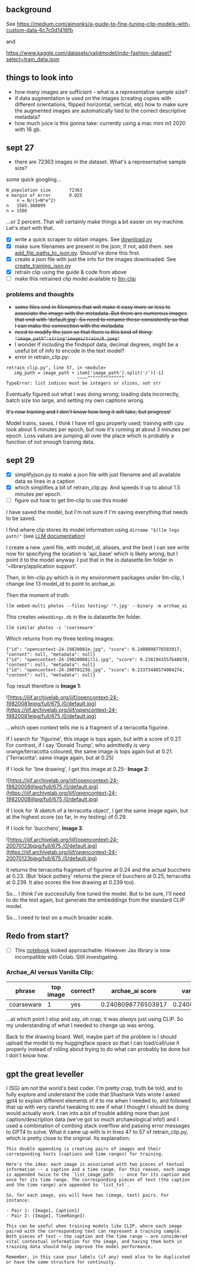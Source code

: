 ## background

See https://medium.com/aimonks/a-guide-to-fine-tuning-clip-models-with-custom-data-6c7c0d1416fb 

and

https://www.kaggle.com/datasets/validmodel/indo-fashion-dataset?select=train_data.json

## things to look into

- how many images are sufficient - what is a representative sample size?
- if data augmentation is used on the images (creating copies with different orientations, flipped horizontal, vertical, etc) how to make sure the augmented images are automatically tied to the correct descriptive metadata?
- how much juice is this gonna take: currently using a mac mini m1 2020 with 16 gb.

## sept 27

- there are 72363 images in the dataset. What's a representative sample size?

some quick googling...

```
N population size		72363
e margin of error		0.025
	n = N/(1+N*e^2)	
n  	1565.388099	
n = 1566		
```

...or 2 percent. That will certainly make things a bit easier on my machine. Let's start with that.

- [x] write a quick scraper to obtain images. See [download.py](download.py)
- [x] make sure filenames are present in the json; if not, add them. see [add_file_paths_to_json.py](add_file_paths_to_json.py). Should've done this first.
- [x] create a json file with just the info for the images downloaded. See [create_training_json.py](create_training_json.py)
- [x] retrain clip using the guide & code from above
- [ ] make this retrained clip model available to [llm-clip](https://simonwillison.net/2023/Sep/12/llm-clip-and-chat/)

### problems and thoughts 
 - ~~some files end in filenames that will make it easy more or less to associate the image with the metadata. But there are numerous images that end with 'default.jpg'. So need to rename these consistently so that I can make the connection with the metadata~~
 - ~~need to modify the json so that there is this kind of thing: `"image_path":string"images/train/0.jpeg"`~~
 - I wonder if including the findspot data, decimal degrees, might be a useful bit of info to encode in the text model? 
 - error in retrain_clip.py:

 ```
 retrain_clip.py", line 57, in <module>
    img_path = image_path + item['image_path'].split('/')[-1]
                            ~~~~^^^^^^^^^^^^^^
TypeError: list indices must be integers or slices, not str
```
Eventually figured out what I was doing wrong; loading data incorrectly, batch size too large, and setting my own captions wrong. 

~~It's now training and I don't know how long it will take, but progress!~~

Model trains, saves. I think I have m1 gpu properly used; training with cpu took about 5 minutes per epoch, but now it's running at about 3 minutes per epoch. Loss values are jumping all over the place which is probably a function of not enough training data.

## sept 29

- [x] simplifyjson.py to make a json file with just filename and all available data as lines in a caption
- [x] which simplifies a bit of retrain_clip.py. And speeds it up to about 1.5 minutes per epoch.
- [ ] figure out how to get llm-clip to use this model

I have saved the model, but I'm not sure if I'm saving everything that needs to be saved.

I find where clip stores its model information using `dirname "$(llm logs path)"` (see [LLM documentation](https://llm.datasette.io/en/stable/other-models.html))

I create a new .yaml file, with model_id, aliases, and the best I can see write now for specifying the location is 'api_base' which is likely wrong, but I point it to the model anyway. I put that in the io.datasette.llm folder in '~library/application support'.

Then, in llm-clip.py which is in my environment packages under llm-clip, I change line 13 model_id to point to archae_ai. 

Then the moment of truth:

`llm embed-multi photos --files testing/ '*.jpg' --binary -m archae_ai`

This creates `embeddings.db` in the io.datasette.llm folder. 

`llm similar photos -c 'coarseware'`

Which returns from my three testing images:
```
{"id": "opencontext-24-19820081e.jpg", "score": 0.2408098776503917, "content": null, "metadata": null}
{"id": "opencontext-24-19820008illi.jpg", "score": 0.2381943557648078, "content": null, "metadata": null}
{"id": "opencontext-24-20070123b.jpg", "score": 0.23373448574984274, "content": null, "metadata": null}
```
Top result therefore is **Image 1**:

![https://iiif.archivelab.org/iiif/opencontext-24-19820081ejpg/full/675,/0/default.jpg](https://iiif.archivelab.org/iiif/opencontext-24-19820081ejpg/full/675,/0/default.jpg)

...which open context tells me is a fragment of a terracotta figurine.

If I search for 'figurine', this image is tops again, but with a score of 0.27. For contrast, if I say 'Donald Trump', who admittedly is very orange/terracotta coloured, the same image is tops again but at 0.21. ('Terracotta': same image again, but at 0.25)

If I look for 'line drawing', I get this image at 0.25- **Image 2**:

![https://iiif.archivelab.org/iiif/opencontext-24-19820008illjpg/full/675,/0/default.jpg](https://iiif.archivelab.org/iiif/opencontext-24-19820008illjpg/full/675,/0/default.jpg)

If I look for 'A sketch of a terracotta object', I get the same image again, but at the highest score (so far, in my testing) of 0.29.

If I look for 'bucchero', **Image 3**:

![https://iiif.archivelab.org/iiif/opencontext-24-20070123bjpg/full/675,/0/default.jpg](https://iiif.archivelab.org/iiif/opencontext-24-20070123bjpg/full/675,/0/default.jpg)

it returns the terracotta fragment of figurine at 0.24 and the actual bucchero at 0.23. (But 'black pottery' returns the piece of bucchero at 0.25, terracotta at 0.239. It also scores the line drawing at 0.239 too).

So... I *think* I've successfully fine tuned the model. But to be sure, I'll need to do the test again, but generate the embeddings from the standard CLIP model.

So... I need to test on a much broader scale.

## Redo from start?

- [ ] This [notebook](https://colab.research.google.com/github/arampacha/CLIP-rsicd/blob/master/nbs/Finetuning_CLIP_with_HF_and_jax.ipynb) looked approachable. However Jax library is now incompatible with Colab. Still investigating.


### Archae_AI versus Vanilla Clip:

|phrase|top image|correct?|archae_ai score|vanilla clip score|
|------|---------|--------|---------------|------------------|
|coarseware|1|yes|0.2408098776503917|0.2408098776503917|

...at which point I stop and say, oh crap, it was _always_ just using CLIP. So my understanding of what I needed to change up was wrong.

Back to the drawing board. Well, maybe part of the problem is I should upload the model to my huggingface space so that I can load/call/use it properly instead of rolling about trying to do what can probably be done but I don't know how.


## gpt the great leveller

I (SG) am not the world's best coder. I'm pretty crap, truth be told, and to fully explore and understand the code that Shashank Vats wrote I asked gpt4 to explain different elements of it to me when I needed to, and followed that up with very careful tweaking to see if what I thought I should be doing would actually work. I ran into a bit of trouble adding more than just caption/description data (we've got so much archaeological info!) and I used a combination of combing stack overflow and passing error messages to GPT4 to solve. What it came up with is in lines 47 to 57 of retrain_clip.py, which is pretty close to the original. Its explanation:

```
This double appending is creating pairs of images and their corresponding texts (captions and time ranges) for training. 

Here's the idea: each image is associated with two pieces of textual information -- a caption and a time range. For this reason, each image is appended twice to the `list_image_path` -- once for its caption and once for its time range. The corresponding pieces of text (the caption and the time range) are appended to `list_txt`. 

So, for each image, you will have two (image, text) pairs. For instance:

- Pair 1: (Image1, Caption1)
- Pair 2: (Image1, TimeRange1)

This can be useful when training models like CLIP, where each image paired with the corresponding text can represent a training sample. Both pieces of text — the caption and the time range — are considered vital contextual information for the image, and having them both in training data should help improve the model performance.

Remember, in this case your labels (if any) need also to be duplicated or have the same structure for continuity.
```

